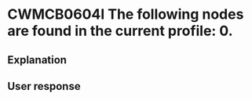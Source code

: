 # CWMCB0604I The following nodes are found in the current profile: 0.

## Explanation

## User response